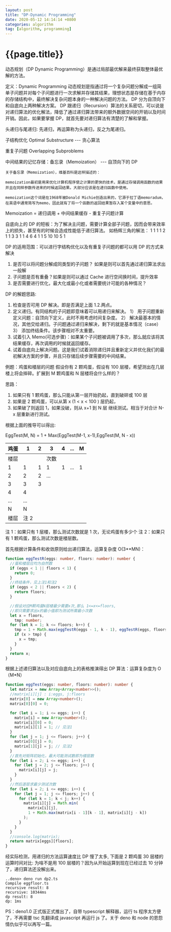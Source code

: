 ```yaml
---
layout: post
title: "DP-Dynamic Programming"
date: 2020-05-12 14:14:14 +0800
categories: algorithm
tag: [algorithm, programming]
---
```


# {{page.title}}

动态规划（DP Dynamic Programming）是通过局部最优解来最终获取整体最优解的方法。

定义：Dynamic Programming 动态规划是指通过将一个复杂问题分解成一组简单子问题并对每个子问题进行一次求解并存储其结果，理想状态是存储在基于内存的存储结构中，最终解决复杂问题本身的一种解决问题的方法。
DP 分为自顶向下和自底向上两种解决方案。
DP 跟递归（Recursion）算法的关系密切，可以说是对递归算法的优化解法，降低了通过递归算法带来的额外数据空间的开销以及时间开销。因此，如果要掌握 DP，就首先要对递归算法有清楚的了解和掌握。

头递归与尾递归: 先递归，再运算称为头递归，反之为尾递归。

子结构优化 Optimal Substructure --- 贪心算法

重复子问题 Overlapping Subproblems

中间结果的记忆存储：备忘录（Memoization） --- 自顶向下的 DP

```
关于备忘录（Memoization），维基百科是这样描述的：

memoization最初是用来优化计算机程序使之计算的更快的技术，是通过存储调用函数的结果并且在同样参数传进来的时候返回结果。大部分应该是在递归函数中使用。

memoization这个词是在1968年被Donald Michie创造出来的，它源于拉丁语memoradum，在英语中通常简写为memo，因此就有了将一个函数的返回结果暂存入某个变量中的意思。
```

Memoization = 递归调用 + 中间结果缓存 - 重复子问题计算

自底向上的 DP 的短板：为了解决主问题，需要计算全部子问题，因而会带来效率上的损失，甚至有的时候会造成性能低于递归算法。
如杨辉三角的解法：
1
1 1
1 2 1
1 3 3 1
1 4 6 4 1
1 5 10 10 5 1

DP 的适用范围：可以进行字结构优化以及有重复子问题的都可以用 DP 的方式来解决

1. 是否可以将问题分解成同类型的子问题？ 如果是则可以首先通过递归算法求出一般解
2. 子问题是否有重叠？如果是则可以通过 Cache 进行空间换时间，提升效率
3. 是否需要进行优化，最大化或最小化或者需要统计可能的各种情况？

DP 的解题思路:

1. 检查是否可用 DP 解决。即是否满足上面 1.2.两点。
2. 定义递归。有同结构的子问题即意味着可以用递归来解决。
   1） 用子问题重新定义问题：自顶向下定义，此时不用考虑时间复杂度。
   2） 解决最基本的情况，其他交给递归。子问题通过递归来解决，剩下的就是基本情况（case）
   3） 添加终结条件。该步骤相对不太重要。
3. 试着引入 Memo(可选步骤)：如果某个子问题被调用了多次，那么就应该将其结果缓存，再次调用的时候就返回缓存。
4. 试着自底向上解决问题。这是我们试着消除递归并且重新定义并优化我们的最初解决方案的步骤，并且只存储后续步骤需要的中间结果。

例题：鸡蛋和楼层的问题
假设你有 2 颗鸡蛋，假设有 100 层楼，希望测出在几层楼上将会摔碎。扩展到 M 颗鸡蛋和 N 层楼将会什么样的？

思路：

1.  如果只有 1 颗鸡蛋，那么只能从第一层开始扔起，直到破碎或 100 层
2.  如果是 2 颗鸡蛋，可以从第 x (1 < x < 100 ) 层扔起，
3.  如果破了则返回 1，如果没破，则从 x+1 到 N 层 继续测试。相当于对合计 N-x 层重新进行测试。

根据上面的推导可以得出:

EggTest(M, N) = 1 + Max(EggTest(M-1, x-1),EggTest(M, N - x))

| 鸡蛋 | 1    | 2   | 3    | 4   | ... | M   |
| ---- | ---- | --- | ---- | --- | --- | --- |
| 楼层 |      |     | 次数 |
| 1    | 1    | 1   | 1    | 1   | ... | 1   | 注 1 |
| 2    | 2    | 2   | ...  |
| 3    | 3    | 3   |
| 4    | 4    |
| ...  | ...  |
| N    | N    |
| 楼层 | 注 2 |

注 1：如果只有 1 层楼，那么测试次数就是 1 次，无论鸡蛋有多少个
注 2：如果只有 1 颗鸡蛋，那么测试次数是楼层数。

首先根据计算条件和收敛原则给出递归算法，运算复杂度 O(3\*\*MN)：

```typescript
function eggTestR(eggs: number, floors: number): number {
  //蛋和楼层应均为自然数
  if (eggs < 1 || floors < 1) {
    return 0;
  }
  //终结条件，见上注1和注2
  if (eggs < 2 || floors < 2) {
    return floors;
  }

  //假设对应M颗鸡蛋N层楼最少需要x次,那么 1<=x<=floors,
  //即只需要求出x的最小值即为测试所需最小次数
  let x = floors,
    tmp: number;
  for (let k = 1; k <= floors; k++) {
    tmp = 1 + Math.max(eggTestR(eggs - 1, k - 1), eggTestR(eggs, floors - k));
    if (x > tmp) {
      x = tmp;
    }
  }
  return x;
}
```

根据上述递归算法以及对应自底向上的表格推演得出 DP 算法：运算复杂度为 O（M\*N）

```typescript
function eggTest(eggs: number, floors: number): number {
  let matrix = new Array<Array<number>>();
  //matrix[i][j] : i:eggs, j:floors
  matrix[0] = new Array<number>();
  matrix[0][0] = 0;

  for (let i = 1; i <= eggs; i++) {
    matrix[i] = new Array<number>();
    matrix[i][0] = 0;
    matrix[i][1] = 1; // 见注1
  }
  for (let j = 1; j <= floors; j++) {
    matrix[0][j] = 0;
    matrix[1][j] = j; // 见注2
  }
  //首先对矩阵初始化，最大可能测试数即为楼层数
  for (let i = 2; i <= eggs; i++) {
    for (let j = 2; j <= floors; j++) {
      matrix[i][j] = j;
    }
  }
  //然后逐层求最少测试次数
  for (let i = 2; i <= eggs; i++) {
    for (let j = 1; j <= floors; j++) {
      for (let k = 1; k < j; k++) {
        matrix[i][j] = Math.min(
          matrix[i][j],
          1 + Math.max(matrix[i - 1][k - 1], matrix[i][j - k])
        );
      }
    }
  }
  //console.log(matrix);
  return matrix[eggs][floors];
}
```

经实际检测，用递归的方法运算速度比 DP 慢了太多, 下面是 2 颗鸡蛋 30 层楼的运算时间对比:
为啥不是用 100 层楼的？因为从开始运算到现在已经过去 10 分钟了，递归算法还没解出来。

```
..deno> deno run dp2.ts
Compile eggfloor.ts
recursive result: 8
recursive: 10344ms
dp result: 8
dp: 1ms
```

PS：deno1.0 正式版正式推出了，自带 typescript 解释器，运行 ts 程序太方便了，不再需要 tsc 先翻译成 javascript 再运行 js 了。关于 deno 和 node 的恩怨情仇似乎可以再写一篇。
